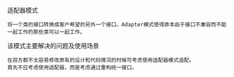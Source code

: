 适配器模式
```aidl
将一个类的接口转换成客户希望的另外一个接口。Adapter模式使得原本由于接口不兼容而不能一起工作的那些类可以一起工作。
```
该模式主要解决的问题及使用场景
```aidl
在双方都不太容易修改原有的设计和代码情况的时候可考虑使用适配器模式适配。
首先不应考虑使用适配器，而是考虑通过重构统一接口。

```